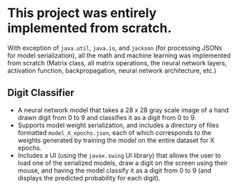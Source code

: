 # This project was entirely implemented from scratch.

With exception of `java.util`, `java.io`, and `jackson` (for processing JSONs for model serialization), all the math and machine learning was implemented from scratch (Matrix class, all matrix operations, the neural network layers, activation function, backpropagation, neural network architecture, etc.)

## Digit Classifier

- A neural network model that takes a 28 x 28 gray scale image of a hand drawn digit from 0 to 9 and classifies it as a digit from 0 to 9.
- Supports model weight serialization, and includes a directory of files formatted `model_X_epochs.json`, each of which corresponds to the weights generated by training the model on the entire dataset for X epochs.
- Includes a UI (using the `javax.swing` UI library) that allows the user to load one of the serialized models, draw a digit on the screen using their mouse, and having the model classify it as a digit from 0 to 9 (and displays the predicted probability for each digit).